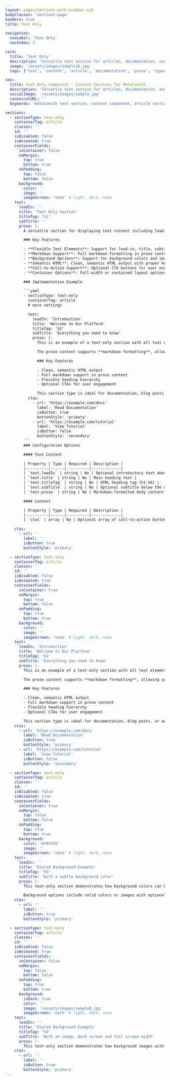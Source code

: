 ```yaml
---
layout: pages/sections-with-sidebar.njk
bodyClasses: 'sections-page'
hasHero: true
title: Text Only

navigation:
  navLabel: 'Text Only'
  navIndex: 3

card:
  title: 'Text Only'
  description: 'Versatile text section for articles, documentation, code snippets, and content-heavy layouts. '
  image: '/assets/images/sample16.jpg'
  tags: ['text', 'content', 'article', 'documentation', 'prose', 'typography']

seo:
  title: Text Only Component - Content Sections for Metalsmith
  description: 'Versatile text section for articles, documentation, and content-heavy layouts. Supports markdown, headings, CTAs, and background styling for Metalsmith static sites.'
  socialImage: '/assets/images/sample.jpg'
  canonicalURL: ''
  keywords: 'metalsmith text section, content component, article section, markdown content, text-only layout, documentation component, prose section'

sections:
  - sectionType: text-only
    containerTag: article
    classes: ''
    id: ''
    isDisabled: false
    isAnimated: true
    containerFields:
      inContainer: false
      noMargin:
        top: true
        bottom: true
      noPadding:
        top: false
        bottom: false
      background:
        color: ''
        image: ''
        imageScreen: 'none' # light, dark, none
    text:
      leadIn: ''
      title: 'Text Only Section'
      titleTag: 'h1'
      subTitle: ''
      prose: |-
        A versatile section for displaying text content including lead-in text, titles, subtitles, and prose. Perfect for article content, documentation, or any text-focused layouts.

        ### Key Features

        - **Flexible Text Elements**: Support for lead-in, title, subtitle, and prose content
        - **Markdown Support**: Full markdown formatting in prose content
        - **Background Options**: Support for background colors and images with screen overlays
        - **Semantic HTML**: Clean, semantic HTML output with proper heading hierarchy
        - **Call-to-Action Support**: Optional CTA buttons for user engagement
        - **Container Options**: Full-width or contained layout options

        ### Implementation Example

        ```yaml
        - sectionType: text-only
          containerTag: article
          # more settings

          text:
            leadIn: 'Introduction'
            title: 'Welcome to Our Platform'
            titleTag: 'h2'
            subTitle: 'Everything you need to know'
            prose: |-
              This is an example of a text-only section with all text elements populated. Notice how the lead-in text appears above the title, providing context for what follows.

              The prose content supports **markdown formatting**, allowing you to create *emphasized text*, [hyperlinks](https://example.com), and structured content with ease.

              ### Key Features

              - Clean, semantic HTML output
              - Full markdown support in prose content
              - Flexible heading hierarchy
              - Optional CTAs for user engagement

              This section type is ideal for documentation, blog posts, or any content-heavy pages where text is the primary focus.
          ctas:
            - url: 'https://example.com/docs'
              label: 'Read Documentation'
              isButton: true
              buttonStyle: 'primary'
            - url: 'https://example.com/tutorial'
              label: 'View Tutorial'
              isButton: false
              buttonStyle: 'secondary'
        ```
        ### Configuration Options

        #### Text Content

        | Property | Type | Required | Description |
        |----------|------|----------|-------------|
        | `text.leadIn` | string | No | Optional introductory text above the title |
        | `text.title` | string | No | Main heading text |
        | `text.titleTag` | string | No | HTML heading tag (h1-h6) |
        | `text.subTitle` | string | No | Optional subtitle below the main title |
        | `text.prose` | string | No | Markdown-formatted body content |

        #### Content

        | Property | Type | Required | Description |
        |----------|------|----------|-------------|
        | `ctas` | array | No | Optional array of call-to-action buttons or links |

    ctas:
      - url: ''
        label: ''
        isButton: true
        buttonStyle: 'primary'

  - sectionType: text-only
    containerTag: article
    classes: ''
    id: ''
    isDisabled: false
    isAnimated: true
    containerFields:
      inContainer: true
      noMargin:
        top: true
        bottom: false
      noPadding:
        top: true
        bottom: true
      background:
        color: ''
        image: ''
        imageScreen: 'none' # light, dark, none
    text:
      leadIn: 'Introduction'
      title: 'Welcome to Our Platform'
      titleTag: 'h2'
      subTitle: 'Everything you need to know'
      prose: |-
        This is an example of a text-only section with all text elements populated. Notice how the lead-in text appears above the title, providing context for what follows.

        The prose content supports **markdown formatting**, allowing you to create *emphasized text*, [hyperlinks](https://example.com), and structured content with ease.

        ### Key Features

        - Clean, semantic HTML output
        - Full markdown support in prose content
        - Flexible heading hierarchy
        - Optional CTAs for user engagement

        This section type is ideal for documentation, blog posts, or any content-heavy pages where text is the primary focus.
    ctas:
      - url: 'https://example.com/docs'
        label: 'Read Documentation'
        isButton: true
        buttonStyle: 'primary'
      - url: 'https://example.com/tutorial'
        label: 'View Tutorial'
        isButton: false
        buttonStyle: 'secondary'

  - sectionType: text-only
    containerTag: article
    classes: ''
    id: ''
    isDisabled: false
    isAnimated: true
    containerFields:
      inContainer: true
      noMargin:
        top: false
        bottom: false
      noPadding:
        top: true
        bottom: true
      background:
        color: '#f0f4f8'
        image: ''
        imageScreen: 'none' # light, dark, none
    text:
      leadIn: ''
      title: 'Styled Background Example'
      titleTag: 'h3'
      subTitle: 'With a subtle background color'
      prose: |-
        This text-only section demonstrates how background colors can be used to create visual separation between content blocks. The light gray background helps this section stand out from the surrounding content.

        Background options include solid colors or images with optional screening effects for better text readability.
    ctas:
      - url: ''
        label: ''
        isButton: true
        buttonStyle: 'primary'

  - sectionType: text-only
    containerTag: article
    classes: ''
    id: ''
    isDisabled: false
    isAnimated: true
    containerFields:
      inContainer: false
      noMargin:
        top: false
        bottom: false
      noPadding:
        top: true
        bottom: true
      background:
        isDark: true
        color: ''
        image: '/assets/images/sample8.jpg'
        imageScreen: 'dark' # light, dark, none
    text:
      leadIn: ''
      title: 'Styled Background Example'
      titleTag: 'h3'
      subTitle: 'With an image, dark screen and full screen width'
      prose: |-
        This text-only section demonstrates how background images with screens can be used. The screen is used so text above the image has enough contrast to be readable. `containerFields.inContainer: false` will render the background accross the whole screen width.
    ctas:
      - url: ''
        label: ''
        isButton: true
        buttonStyle: 'primary'
---
```

